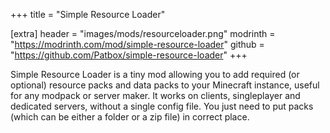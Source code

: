 +++
title = "Simple Resource Loader"

[extra]
header = "images/mods/resourceloader.png"
modrinth = "https://modrinth.com/mod/simple-resource-loader"
github = "https://github.com/Patbox/simple-resource-loader"
+++

Simple Resource Loader is a tiny mod allowing you to add required (or optional) resource packs and data packs to your Minecraft instance, useful for any modpack or server maker. It works on clients, singleplayer and dedicated servers, without a single config file. You just need to put packs (which can be either a folder or a zip file) in correct place.
